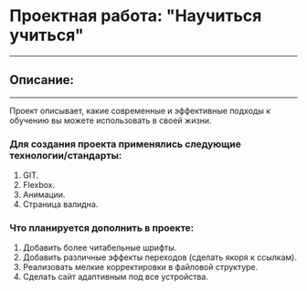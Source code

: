 # Проектная работа: "Научиться учиться"
------
## Описание:
------
Проект описывает, какие современные и эффективные подходы к обучению вы можете использовать в своей жизни.
### Для создания проекта применялись следующие технологии/стандарты:
1. GIT.
2. Flexbox.
3. Анимации.
4. Страница валидна.
### Что планируется дополнить в проекте:
1. Добавить более читабельные шрифты.
2. Добавить различные эффекты переходов (сделать якоря к ссылкам).
3. Реализовать мелкие корректировки в файловой структуре.
4. Сделать сайт адаптивным под все устройства.


